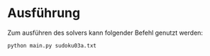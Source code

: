# Ausführung

Zum ausführen des solvers kann folgender Befehl genutzt werden:

```sh
python main.py sudoku03a.txt
```
